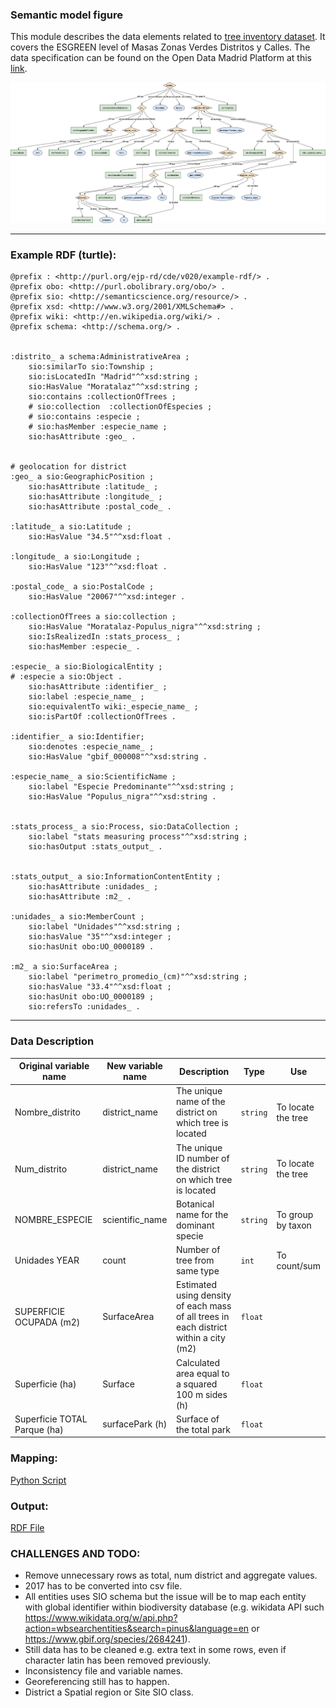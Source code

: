 ### Semantic model figure

This module describes the data elements related to [tree inventory dataset](https://github.com/carlosug/opengov-kg/blob/main/etl/data/inputs/preprocessing). It covers the ESGREEN level of Masas Zonas Verdes Distritos y Calles. The data specification can be found on the Open Data Madrid Platform at this [link](https://datos.madrid.es/FWProjects/egob/Catalogo/MedioAmbiente/ZonasVerdes/ficheros/Estructura_DS_Masas.pdf).

<p align="center">
    <a href="../images/arbolado_6.png" target="_blank">
        <img src="../images/arbolado_6.png">
    </a>
</p>

***

### Example RDF (turtle):

```ttl
@prefix : <http://purl.org/ejp-rd/cde/v020/example-rdf/> .
@prefix obo: <http://purl.obolibrary.org/obo/> . 
@prefix sio: <http://semanticscience.org/resource/> .
@prefix xsd: <http://www.w3.org/2001/XMLSchema#> .
@prefix wiki: <http://en.wikipedia.org/wiki/> .
@prefix schema: <http://schema.org/> .


:distrito_ a schema:AdministrativeArea ;
    sio:similarTo sio:Township ;
    sio:isLocatedIn "Madrid"^^xsd:string ;
    sio:HasValue "Moratalaz"^^xsd:string ;
    sio:contains :collectionOfTrees ;
    # sio:collection  :collectionOfEspecies ;
    # sio:contains :especie ;
    # sio:hasMember :especie_name ;
    sio:hasAttribute :geo_ .


# geolocation for district
:geo_ a sio:GeographicPosition ;
    sio:hasAttribute :latitude_ ;
    sio:hasAttribute :longitude_ ;
    sio:hasAttribute :postal_code_ .

:latitude_ a sio:Latitude ;
    sio:HasValue "34.5"^^xsd:float .

:longitude_ a sio:Longitude ;    
    sio:HasValue "123"^^xsd:float .
    
:postal_code_ a sio:PostalCode ;
    sio:HasValue "20067"^^xsd:integer .

:collectionOfTrees a sio:collection ;
    sio:HasValue "Moratalaz-Populus_nigra"^^xsd:string ;
    sio:IsRealizedIn :stats_process_ ;
    sio:hasMember :especie_ .

:especie_ a sio:BiologicalEntity ;
# :especie a sio:Object .
    sio:hasAttribute :identifier_ ;
    sio:label :especie_name_ ;
    sio:equivalentTo wiki:_especie_name_ ;
    sio:isPartOf :collectionOfTrees .

:identifier_ a sio:Identifier;
    sio:denotes :especie_name_ ;
    sio:HasValue "gbif_000008"^^xsd:string .

:especie_name_ a sio:ScientificName ;
    sio:label "Especie Predominante"^^xsd:string ;
    sio:HasValue "Populus_nigra"^^xsd:string .


:stats_process_ a sio:Process, sio:DataCollection ;
    sio:label "stats measuring process"^^xsd:string ;
    sio:hasOutput :stats_output_ .


:stats_output_ a sio:InformationContentEntity ;
    sio:hasAttribute :unidades_ ;
    sio:hasAttribute :m2_ .

:unidades_ a sio:MemberCount ;
    sio:label "Unidades"^^xsd:string ;
    sio:hasValue "35"^^xsd:integer ;
    sio:hasUnit obo:UO_0000189 .

:m2_ a sio:SurfaceArea ;
    sio:label "perimetro_promedio_(cm)"^^xsd:string ;
    sio:hasValue "33.4"^^xsd:float ;
    sio:hasUnit obo:UO_0000189 ;
    sio:refersTo :unidades_ .
```

***

### Data Description
  
| Original variable name       | New variable name | Description                                                  | Type   | Use                |
| ---------------------------- | ----------------- | ------------------------------------------------------------ | ------ | ------------------ |
| Nombre_distrito              | district_name     | The unique name of the district on which tree is located     | `string` | To locate the tree |
| Num_distrito                 | district_name     | The unique ID number of the district on which tree is located | `string` | To locate the tree |
| NOMBRE_ESPECIE               | scientific_name   | Botanical name for the dominant specie                       | `string` | To group by taxon  |
| Unidades YEAR                | count             | Number of tree from same type                                | `int`    | To count/sum       |
| SUPERFICIE OCUPADA (m2)      | SurfaceArea       | Estimated using density of each mass of all trees in each district within a city (m2) | `float`  |                    |
| Superficie (ha)              | Surface           | Calculated area equal to a squared 100 m sides (h)           | `float`  |                    |
| Superficie TOTAL Parque (ha) | surfacePark (h)   | Surface of the total park                                    | `float`  |                    |


### Mapping:
[Python Script](https://github.com/carlosug/opengov-kg/blob/main/etl/generate_rdf6.py)
### Output:
[RDF File](https://github.com/carlosug/opengov-kg/blob/main/etl/outputs/rdflib-output6.ttl)

### CHALLENGES AND TODO:
* Remove unnecessary rows as total, num district and aggregate values.
* 2017 has to be converted into csv file.
* All entities uses SIO schema but the issue will be to map each entity with global identifier within biodiversity database (e.g. wikidata API such https://www.wikidata.org/w/api.php?action=wbsearchentities&search=pinus&language=en or https://www.gbif.org/species/2684241).
* Still data has to be cleaned e.g. extra text in some rows, even if character latin has been removed previously.
* Inconsistency file and variable names.
* Georeferencing still has to happen.
* District a Spatial region or Site SIO class.
